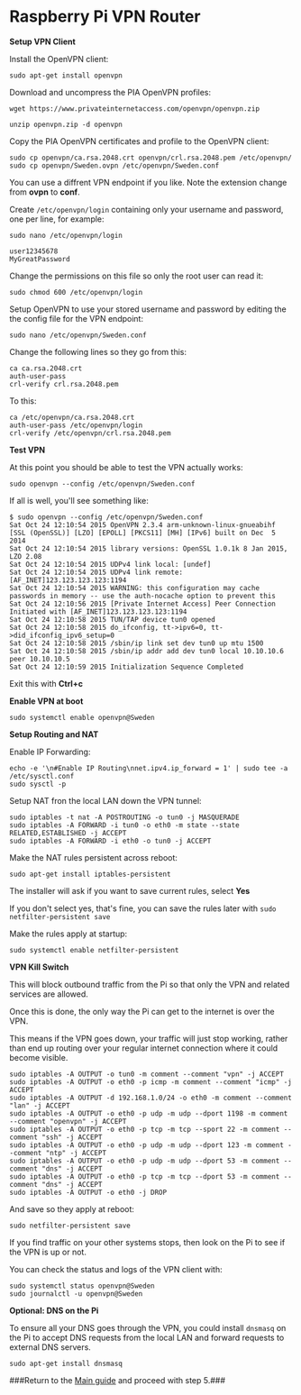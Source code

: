 # Raspberry Pi VPN Router

**Setup VPN Client**

Install the OpenVPN client:

~~~
sudo apt-get install openvpn
~~~

Download and uncompress the PIA OpenVPN profiles:

~~~
wget https://www.privateinternetaccess.com/openvpn/openvpn.zip
~~~
~~~
unzip openvpn.zip -d openvpn
~~~

Copy the PIA OpenVPN certificates and profile to the OpenVPN client:

~~~
sudo cp openvpn/ca.rsa.2048.crt openvpn/crl.rsa.2048.pem /etc/openvpn/
sudo cp openvpn/Sweden.ovpn /etc/openvpn/Sweden.conf
~~~

You can use a diffrent VPN endpoint if you like. Note the extension change from **ovpn** to **conf**.

Create `/etc/openvpn/login` containing only your username and password, one per line, for example:

~~~
sudo nano /etc/openvpn/login
~~~

~~~
user12345678
MyGreatPassword
~~~

Change the permissions on this file so only the root user can read it:

~~~
sudo chmod 600 /etc/openvpn/login
~~~

Setup OpenVPN to use your stored username and password by editing the the config file for the VPN endpoint:

~~~
sudo nano /etc/openvpn/Sweden.conf
~~~

Change the following lines so they go from this:

~~~
ca ca.rsa.2048.crt
auth-user-pass
crl-verify crl.rsa.2048.pem
~~~

To this:

~~~
ca /etc/openvpn/ca.rsa.2048.crt
auth-user-pass /etc/openvpn/login
crl-verify /etc/openvpn/crl.rsa.2048.pem
~~~

**Test VPN**

At this point you should be able to test the VPN actually works:

~~~
sudo openvpn --config /etc/openvpn/Sweden.conf
~~~

If all is well, you'll see something like:

~~~
$ sudo openvpn --config /etc/openvpn/Sweden.conf 
Sat Oct 24 12:10:54 2015 OpenVPN 2.3.4 arm-unknown-linux-gnueabihf [SSL (OpenSSL)] [LZO] [EPOLL] [PKCS11] [MH] [IPv6] built on Dec  5 2014
Sat Oct 24 12:10:54 2015 library versions: OpenSSL 1.0.1k 8 Jan 2015, LZO 2.08
Sat Oct 24 12:10:54 2015 UDPv4 link local: [undef]
Sat Oct 24 12:10:54 2015 UDPv4 link remote: [AF_INET]123.123.123.123:1194
Sat Oct 24 12:10:54 2015 WARNING: this configuration may cache passwords in memory -- use the auth-nocache option to prevent this
Sat Oct 24 12:10:56 2015 [Private Internet Access] Peer Connection Initiated with [AF_INET]123.123.123.123:1194
Sat Oct 24 12:10:58 2015 TUN/TAP device tun0 opened
Sat Oct 24 12:10:58 2015 do_ifconfig, tt->ipv6=0, tt->did_ifconfig_ipv6_setup=0
Sat Oct 24 12:10:58 2015 /sbin/ip link set dev tun0 up mtu 1500
Sat Oct 24 12:10:58 2015 /sbin/ip addr add dev tun0 local 10.10.10.6 peer 10.10.10.5
Sat Oct 24 12:10:59 2015 Initialization Sequence Completed
~~~

Exit this with **Ctrl+c**

**Enable VPN at boot**

~~~
sudo systemctl enable openvpn@Sweden
~~~

**Setup Routing and NAT**

Enable IP Forwarding:

~~~
echo -e '\n#Enable IP Routing\nnet.ipv4.ip_forward = 1' | sudo tee -a /etc/sysctl.conf
sudo sysctl -p
~~~

Setup NAT fron the local LAN down the VPN tunnel:

~~~
sudo iptables -t nat -A POSTROUTING -o tun0 -j MASQUERADE
sudo iptables -A FORWARD -i tun0 -o eth0 -m state --state RELATED,ESTABLISHED -j ACCEPT
sudo iptables -A FORWARD -i eth0 -o tun0 -j ACCEPT
~~~

Make the NAT rules persistent across reboot:

~~~
sudo apt-get install iptables-persistent
~~~

The installer will ask if you want to save current rules, select **Yes**

If you don't select yes, that's fine, you can save the rules later with `sudo netfilter-persistent save`

Make the rules apply at startup:

~~~
sudo systemctl enable netfilter-persistent
~~~

**VPN Kill Switch**

This will block outbound traffic from the Pi so that only the VPN and related services are allowed.

Once this is done, the only way the Pi can get to the internet is over the VPN.

This means if the VPN goes down, your traffic will just stop working, rather than end up routing over your regular internet connection where it could become visible.

~~~
sudo iptables -A OUTPUT -o tun0 -m comment --comment "vpn" -j ACCEPT
sudo iptables -A OUTPUT -o eth0 -p icmp -m comment --comment "icmp" -j ACCEPT
sudo iptables -A OUTPUT -d 192.168.1.0/24 -o eth0 -m comment --comment "lan" -j ACCEPT
sudo iptables -A OUTPUT -o eth0 -p udp -m udp --dport 1198 -m comment --comment "openvpn" -j ACCEPT
sudo iptables -A OUTPUT -o eth0 -p tcp -m tcp --sport 22 -m comment --comment "ssh" -j ACCEPT
sudo iptables -A OUTPUT -o eth0 -p udp -m udp --dport 123 -m comment --comment "ntp" -j ACCEPT
sudo iptables -A OUTPUT -o eth0 -p udp -m udp --dport 53 -m comment --comment "dns" -j ACCEPT
sudo iptables -A OUTPUT -o eth0 -p tcp -m tcp --dport 53 -m comment --comment "dns" -j ACCEPT
sudo iptables -A OUTPUT -o eth0 -j DROP
~~~

And save so they apply at reboot:

~~~
sudo netfilter-persistent save
~~~

If you find traffic on your other systems stops, then look on the Pi to see if the VPN is up or not.

You can check the status and logs of the VPN client with:

~~~
sudo systemctl status openvpn@Sweden
sudo journalctl -u openvpn@Sweden
~~~

**Optional: DNS on the Pi**

To ensure all your DNS goes through the VPN, you could install `dnsmasq` on the Pi to accept DNS requests from the local LAN and forward requests to external DNS servers.

~~~
sudo apt-get install dnsmasq
~~~

###Return to the [Main guide](https://github.com/mcfrojd/PiVPN-Seedbox) and proceed with step 5.###
